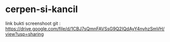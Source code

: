 # cerpen-si-kancil

link bukti screenshoot git : https://drive.google.com/file/d/1CBJ7sQmnFAVSsG9Q2IQdAyY4nyhzSmVH/view?usp=sharing
